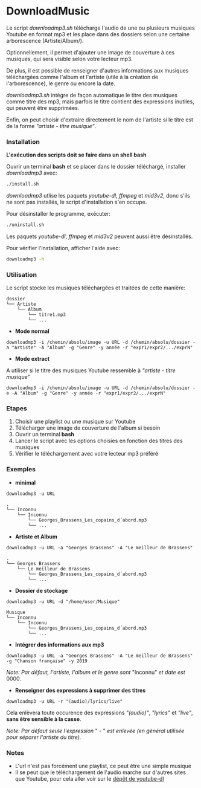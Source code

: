 # DownloadMusic
Le script *downloadmp3.sh* télécharge l'audio de une ou plusieurs musiques Youtube en format mp3 et les place dans des dossiers selon une certaine arborescence (Artiste/Album/).

Optionnellement, il permet d'ajouter une image de couverture à ces musiques, qui sera visible selon votre lecteur mp3. 

De plus, il est possible de renseigner d'autres informations aux musiques téléchargées comme l'album et l'artiste (utile à la création de l'arborescence), le genre ou encore la date.

*downloadmp3.sh* intègre de façon automatique le titre des musiques comme titre des mp3, mais parfois le titre contient des expressions inutiles, qui peuvent être supprimées.

Enfin, on peut choisir d'extraire directement le nom de l'artiste si le titre est de la forme *"artiste - titre musique"*.

### Installation

**L'exécution des scripts doit se faire dans un shell bash**

Ouvrir un terminal **bash** et se placer dans le dossier téléchargé, installer *downloadmp3* avec:
```bash
./install.sh
```
*downloadmp3* utlise les paquets *youtube-dl*, *ffmpeg* et *mid3v2*, donc s'ils ne sont pas installés, le script d'installation s'en occupe. 

Pour désinstaller le programme, exécuter:
```bash
./uninstall.sh
```
Les paquets *youtube-dl*, *ffmpeg* et *mid3v2* peuvent aussi être désinstallés.

Pour vérifier l'installation, afficher l'aide avec:
```bash
downloadmp3 -h
```

### Utilisation

Le script stocke les musiques téléchargées et traitées de cette manière:
```
dossier
└── Artiste
    └── Album
        └── titre1.mp3
        └── ...       
```

- **Mode normal**

`downloadmp3 -i /chemin/absolu/image -u URL -d /chemin/absolu/dossier -a "Artiste" -A "Album" -g "Genre" -y année -r "expr1/expr2/.../exprN"`

- **Mode extract**

A utiliser si le titre des musiques Youtube ressemble à *"artiste - titre musique"*

`downloadmp3 -i /chemin/absolu/image -u URL -d /chemin/absolu/dossier -e -A "Album" -g "Genre" -y année -r "expr1/expr2/.../exprN"`

### Etapes
1. Choisir une playlist ou une musique sur Youtube
2. Télécharger une image de couverture de l'album si besoin
3. Ouvrir un terminal **bash**
5. Lancer le script avec les options choisies en fonction des titres des musiques
6. Vérifier le téléchargement avec votre lecteur mp3 préféré

### Exemples

- **minimal**

`downloadmp3 -u URL`
```
.
└── Inconnu
    └── Inconnu
        └── Georges_Brassens_Les_copains_d´abord.mp3
        └── ...       
```

- **Artiste et Album**

`downloadmp3 -u URL -a "Georges Brassens" -A "Le meilleur de Brassens" `
```
.
└── Georges Brassens
    └── Le meilleur de Brassens
        └── Georges_Brassens_Les_copains_d´abord.mp3
        └── ...       
```

- **Dossier de stockage**

`downloadmp3 -u URL -d "/home/user/Musique"`
```
Musique
└── Inconnu
    └── Inconnu
        └── Georges_Brassens_Les_copains_d´abord.mp3
        └── ...       
```
- **Intégrer des informations aux mp3**

`downloadmp3 -u URL -a "Georges Brassens" -A "Le meilleur de Brassens" -g "Chanson française" -y 2019`

*Note: Par défaut, l'artiste, l'album et le genre sont* "Inconnu" *et date est* 0000.

- **Renseigner des expressions à supprimer des titres**

`downloadmp3 -u URL -r "(audio)/lyrics/live"`

Cela enlèvera toute occurence des expressions *"(audio)"*, *"lyrics"* et *"live"*, **sans être sensible à la casse**.

*Note: Par défaut seule l'expression* " - " *est enlevée (en général utilisée pour séparer l'artiste du titre).*


### Notes
- L'url n'est pas forcément une playlist, ce peut être une simple musique
- Il se peut que le téléchargement de l'audio marche sur d'autres sites que Youtube, pour cela aller voir sur le [dépôt de youtube-dl](https://github.com/ytdl-org/youtube-dl/tree/master/youtube_dl/extractor)
